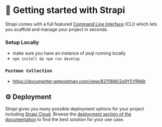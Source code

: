 # 🚀 Getting started with Strapi

Strapi comes with a full featured [Command Line Interface](https://docs.strapi.io/dev-docs/cli) (CLI) which lets you scaffold and manage your project in seconds.

### Setup Locally
- make sure you have an instance of psql running locally
- `npm install && npm run develop`

### `Postman Collection`

- https://documenter.getpostman.com/view/8211988/2s9Y5YRN6t

## ⚙️ Deployment

Strapi gives you many possible deployment options for your project including [Strapi Cloud](https://cloud.strapi.io). Browse the [deployment section of the documentation](https://docs.strapi.io/dev-docs/deployment) to find the best solution for your use case.

